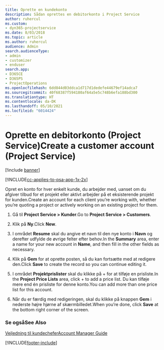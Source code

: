 ```yaml
---
title: Oprette en kundekonto
description: Sådan oprettes en debitorkonto i Project Service
author: ruhercul
ms.custom:
- dyn365-projectservice
ms.date: 8/03/2018
ms.topic: article
ms.author: ruhercul
audience: Admin
search.audienceType:
- admin
- customizer
- enduser
search.app:
- D365CE
- D365PS
- ProjectOperations
ms.openlocfilehash: 6dd844d03ddca1d717d1dedefe44679ef14adca7
ms.sourcegitcommit: 40f68387f594180af64a5e5c748b6efa188bd300
ms.translationtype: HT
ms.contentlocale: da-DK
ms.lasthandoff: 05/10/2021
ms.locfileid: "6014424"
---
```

# <a name="create-a-customer-account-project-service"></a><span data-ttu-id="b81b6-103">Oprette en debitorkonto (Project Service)</span><span class="sxs-lookup"><span data-stu-id="b81b6-103">Create a customer account (Project Service)</span></span>

[!include [banner](../includes/psa-now-project-operations.md)]

[!INCLUDE[cc-applies-to-psa-app-1x-2x](../includes/cc-applies-to-psa-app-1x-2x.md)]

<span data-ttu-id="b81b6-104">Opret en konto for hver enkelt kunde, du arbejder med, uanset om du afgiver tilbud for et projekt eller aktivt arbejder på et eksisterende projekt for kunden.</span><span class="sxs-lookup"><span data-stu-id="b81b6-104">Create an account for each client you’re working with, whether you’re quoting a project or actively working on an existing project for them.</span></span>  
  
1.  <span data-ttu-id="b81b6-105">Gå til **Project Service > Kunder**.</span><span class="sxs-lookup"><span data-stu-id="b81b6-105">Go to **Project Service > Customers**.</span></span>  
  
2.  <span data-ttu-id="b81b6-106">Klik på **Ny**.</span><span class="sxs-lookup"><span data-stu-id="b81b6-106">Click **New**.</span></span>  
  
3.  <span data-ttu-id="b81b6-107">I området **Resume** skal du angive et navn til den nye konto i **Navn** og derefter udfylde de øvrige felter efter behov.</span><span class="sxs-lookup"><span data-stu-id="b81b6-107">In the **Summary** area, enter a name for your new account in **Name**, and then fill in the other fields as necessary.</span></span>  
  
4.  <span data-ttu-id="b81b6-108">Klik på **Gem** for at oprette posten, så du kan fortsætte med at redigere den.</span><span class="sxs-lookup"><span data-stu-id="b81b6-108">Click **Save** to create the record so you can continue editing it.</span></span>  
  
5.  <span data-ttu-id="b81b6-109">I området **Projektprislister** skal du klikke på + for at tilføje en prisliste.</span><span class="sxs-lookup"><span data-stu-id="b81b6-109">In the **Project Price Lists** area, click + to add a price list.</span></span> <span data-ttu-id="b81b6-110">Du kan tilføje mere end én prisliste for denne konto.</span><span class="sxs-lookup"><span data-stu-id="b81b6-110">You can add more than one price list for this account.</span></span>  
  
6.  <span data-ttu-id="b81b6-111">Når du er færdig med redigeringen, skal du klikke på knappen **Gem** i nederste højre hjørne af skærmbilledet.</span><span class="sxs-lookup"><span data-stu-id="b81b6-111">When you’re done, click **Save** at the bottom right corner of the screen.</span></span>  
  
### <a name="see-also"></a><span data-ttu-id="b81b6-112">Se også</span><span class="sxs-lookup"><span data-stu-id="b81b6-112">See Also</span></span>  
 [<span data-ttu-id="b81b6-113">Vejledning til kundechefer</span><span class="sxs-lookup"><span data-stu-id="b81b6-113">Account Manager Guide</span></span>](../psa/account-manager-guide.md)


[!INCLUDE[footer-include](../includes/footer-banner.md)]